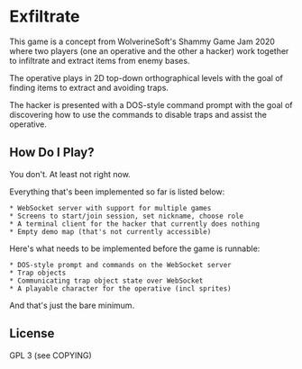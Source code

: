 Exfiltrate
==========

This game is a concept from WolverineSoft's Shammy Game Jam 2020 where two players (one an operative and the other a hacker) work together to infiltrate and extract items from enemy bases.

The operative plays in 2D top-down orthographical levels with the goal of finding items to extract and avoiding traps.

The hacker is presented with a DOS-style command prompt with the goal of discovering how to use the commands to disable traps and assist the operative.

How Do I Play?
--------------

You don't. At least not right now.

Everything that's been implemented so far is listed below:

    * WebSocket server with support for multiple games
    * Screens to start/join session, set nickname, choose role
    * A terminal client for the hacker that currently does nothing
    * Empty demo map (that's not currently accessible)

Here's what needs to be implemented before the game is runnable:

    * DOS-style prompt and commands on the WebSocket server
    * Trap objects
    * Communicating trap object state over WebSocket
    * A playable character for the operative (incl sprites)

And that's just the bare minimum.

License
-------

GPL 3 (see COPYING)
